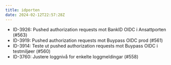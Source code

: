 ```yaml
---
title: idporten
date: 2024-02-12T22:57:28Z
---
```


- ID-3926: Pushed authorization requests mot BankID OIDC i Ansattporten (#563)
- ID-3919: Pushed authorization requests mot Buypass OIDC prod (#561)
- ID-3914: Teste ut pushed authorization requests mot Buypass OIDC i testmiljøer (#560)
- ID-3760: Justere loggnivå for enkelte loggmeldingar (#558)
